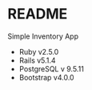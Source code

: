 # README

Simple Inventory App 

* Ruby v2.5.0
* Rails v5.1.4
* PostgreSQL v 9.5.11
* Bootstrap v4.0.0